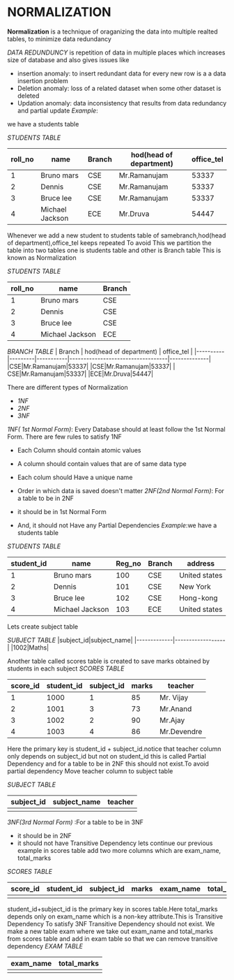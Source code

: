 #  NORMALIZATION
**Normalization** is a technique of oraganizing the data into multiple realted tables, to minimize data redundancy

*DATA REDUNDUNCY* is repetition of data in multiple places which increases size of database
and also gives issues like
+ insertion anomaly: to insert redundant data for every new row is a a data insertion problem
+ Deletion anomaly: loss of a related dataset when some other dataset is deleted
+ Updation anomaly: data inconsistency that results from data redundancy and partial update
*Example*:

we have a students table

*STUDENTS TABLE*

| roll_no | name | Branch | hod(head of department) | office_tel |
|----------|---------|-----------|-----------------------------------|--------------|  
|1| Bruno mars|CSE|Mr.Ramanujam|53337|
|2| Dennis|CSE|Mr.Ramanujam|53337|
|3|Bruce lee| CSE| Mr.Ramanujam|53337|
|4|Michael Jackson|ECE|Mr.Druva|54447|

Whenever we add a new student to students table  of samebranch,hod(head of department),office_tel keeps repeated
To avoid This we partition the table into two tables one is  students table and other is Branch table This is known as  Normalization

*STUDENTS TABLE*

| roll_no | name | Branch |
|----------|---------|------|
|1| Bruno mars|CSE|
|2| Dennis|CSE|
|3|Bruce lee| CSE|
|4|Michael Jackson|ECE|

*BRANCH TABLE*
| Branch | hod(head of department) | office_tel |
|----------|---------|-----------|-----------------------------------|--------------|  
|CSE|Mr.Ramanujam|53337|
|CSE|Mr.Ramanujam|53337|
| CSE|Mr.Ramanujam|53337|
|ECE|Mr.Druva|54447|

There are  different types of Normalization
+ *1NF*
+ *2NF*
+ *3NF*

*1NF( 1st Normal Form)*: Every Database should at least follow the  1st Normal Form. There are few rules to satisfy 1NF
+ Each Column should contain atomic values

+ A column should contain values that are of same data type

+ Each colum should Have a unique name

+ Order in which data is saved doesn't matter
*2NF(2nd  Normal Form)*: For a table to be in  2NF
+ it should be in 1st Normal Form
+ And, it should not Have any Partial Dependencies
*Example*:we have a students table

*STUDENTS TABLE*

| student_id| name | Reg_no| Branch | address|
|----------|---------|-----------|-----------------------------------|--------------|  
|1| Bruno mars|100|CSE|United states|
|2| Dennis|101|CSE|New York|
|3|Bruce lee| 102| CSE|Hong-kong|
|4|Michael Jackson|103|ECE|United states|  
 Lets create subject table

*SUBJECT TABLE*
|subject_id|subject_name|
|-------------|------------------|
|1002|Maths|
  
Another table called scores table is created to save marks obtained by students in each subject
*SCORES TABLE*


| score_id |student_id | subject_id | marks| teacher|
|----------|---------|-----------|-----------------------------------|--------------|  
|1| 1000|1|85|Mr. Vijay|
|2|1001|3|73|Mr.Anand|
|3|1002| 2| 90|Mr.Ajay|
|4|1003|4|86|Mr.Devendre|

Here the primary key is student_id + subject_id.notice that teacher column only depends on subject_id but not on student_id  this is called Partial Dependency and for a table to be in 2NF this should not exist.To avoid partial dependency Move teacher column to subject table

*SUBJECT TABLE*

|subject_id|subject_name|teacher|
|--------------|------------------ |----------|
| | | |

*3NF(3rd Normal Form)* :For a table to be in 3NF
+ it should be in 2NF
+ it should not have Transitive Dependency
lets continue our previous example
in scores table add two more columns which are exam_name, total_marks

*SCORES TABLE*

|score_id|student_id|subject_id|marks|exam_name|total_marks|
|-----------|--------------|--------------|--------|----------------|-----------------|
| | | | | | |


student_id+subject_id is the primary key in scores table.Here total_marks depends only on exam_name which is a non-key attribute.This is Transitive Dependency
To satisfy 3NF Transitive Dependency should not exist. We make a new table exam where we take out exam_name and total_marks from scores table and add in exam table so that we can remove transitive dependency
*EXAM TABLE*

|exam_name|total_marks|
|----------------|----|
| |
